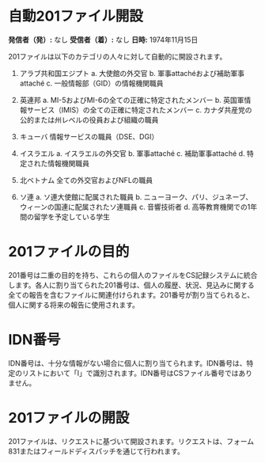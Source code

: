 # 自動201ファイル開設

**発信者（発）:** なし
**受信者（着）:** なし
**日時:** 1974年11月15日

201ファイルは以下のカテゴリの人々に対して自動的に開設されます。

1. アラブ共和国エジプト
   a. 大使館の外交官
   b. 軍事attachéおよび補助軍事attaché
   c. 一般情報部（GID）の情報機関職員

2. 英連邦
   a. MI-5およびMI-6の全ての正確に特定されたメンバー
   b. 英国軍情報サービス（IMIS）の全ての正確に特定されたメンバー
   c. カナダ共産党の公的または州レベルの役員および組織の職員

3. キューバ
   情報サービスの職員（DSE、DGI）

4. イスラエル
   a. イスラエルの外交官
   b. 軍事attaché
   c. 補助軍事attaché
   d. 特定された情報機関職員

5. 北ベトナム
   全ての外交官およびNFLの職員

6. ソ連
   a. ソ連大使館に配属された職員
   b. ニューヨーク、パリ、ジュネーブ、ウィーンの国連に配属されたソ連職員
   c. 音響技術者
   d. 高等教育機関での1年間の留学を予定している学生

# 201ファイルの目的

201番号は二重の目的を持ち、これらの個人のファイルをCS記録システムに統合します。各人に割り当てられた201番号は、個人の履歴、状況、見込みに関する全ての報告を含むファイルに関連付けられます。201番号が割り当てられると、個人に関する将来の報告に使用されます。

# IDN番号

IDN番号は、十分な情報がない場合に個人に割り当てられます。IDN番号は、特定のリストにおいて「I」で識別されます。IDN番号はCSファイル番号ではありません。

# 201ファイルの開設

201ファイルは、リクエストに基づいて開設されます。リクエストは、フォーム831またはフィールドディスパッチを通じて行われます。